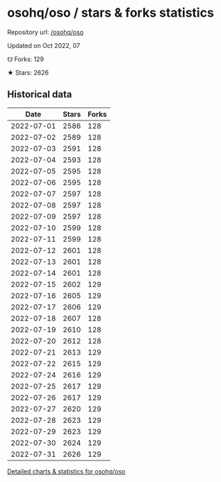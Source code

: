 # osohq/oso / stars & forks statistics

Repository url: [/osohq/oso](https://github.com/osohq/oso)

Updated on Oct 2022, 07

☋ Forks: 129

★ Stars: 2626

## Historical data
| Date | Stars | Forks |
|------|-------|-------|
| 2022-07-01 | 2586 | 128 | 
| 2022-07-02 | 2589 | 128 | 
| 2022-07-03 | 2591 | 128 | 
| 2022-07-04 | 2593 | 128 | 
| 2022-07-05 | 2595 | 128 | 
| 2022-07-06 | 2595 | 128 | 
| 2022-07-07 | 2597 | 128 | 
| 2022-07-08 | 2597 | 128 | 
| 2022-07-09 | 2597 | 128 | 
| 2022-07-10 | 2599 | 128 | 
| 2022-07-11 | 2599 | 128 | 
| 2022-07-12 | 2601 | 128 | 
| 2022-07-13 | 2601 | 128 | 
| 2022-07-14 | 2601 | 128 | 
| 2022-07-15 | 2602 | 129 | 
| 2022-07-16 | 2605 | 129 | 
| 2022-07-17 | 2606 | 129 | 
| 2022-07-18 | 2607 | 128 | 
| 2022-07-19 | 2610 | 128 | 
| 2022-07-20 | 2612 | 128 | 
| 2022-07-21 | 2613 | 129 | 
| 2022-07-22 | 2615 | 129 | 
| 2022-07-24 | 2616 | 129 | 
| 2022-07-25 | 2617 | 129 | 
| 2022-07-26 | 2617 | 129 | 
| 2022-07-27 | 2620 | 129 | 
| 2022-07-28 | 2623 | 129 | 
| 2022-07-29 | 2623 | 129 | 
| 2022-07-30 | 2624 | 129 | 
| 2022-07-31 | 2626 | 129 | 


[Detailed charts & statistics for osohq/oso](https://reviewgithub.com/rep/osohq/oso)

